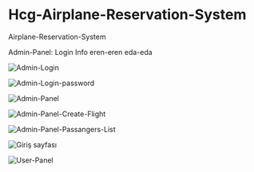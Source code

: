 # Hcg-Airplane-Reservation-System
 Airplane-Reservation-System


Admin-Panel: Login Info
eren-eren
eda-eda


![Admin-Login](https://github.com/halitcanguneri/Hcg-Airplane-Reservation-System/assets/120040157/a695ef67-b3f4-45cb-a908-4dc5a6183e35)


![Admin-Login-password](https://github.com/halitcanguneri/Hcg-Airplane-Reservation-System/assets/120040157/4fbb07f9-a529-4376-b464-a6c83acd746d)


![Admin-Panel](https://github.com/halitcanguneri/Hcg-Airplane-Reservation-System/assets/120040157/096e5f02-6986-423a-8d26-470ed04c47a7)


![Admin-Panel-Create-Flight](https://github.com/halitcanguneri/Hcg-Airplane-Reservation-System/assets/120040157/f8c9547c-5490-4fd6-89d4-17c8b95bd816)


![Admin-Panel-Passangers-List](https://github.com/halitcanguneri/Hcg-Airplane-Reservation-System/assets/120040157/1bef3a35-4007-4142-baa0-20c286dd38cb)


![Giriş sayfası](https://github.com/halitcanguneri/Hcg-Airplane-Reservation-System/assets/120040157/f27298a2-0389-487d-b6c7-756eb2097385)


![User-Panel](https://github.com/halitcanguneri/Hcg-Airplane-Reservation-System/assets/120040157/cc1223db-67ed-4816-91c4-877381a11bba)
